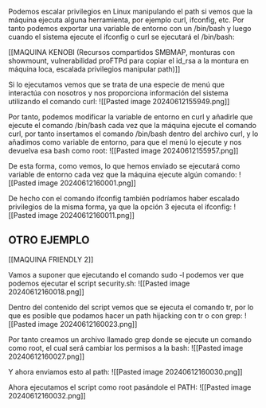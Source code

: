 Podemos escalar privilegios en Linux manipulando el path si vemos que la máquina ejecuta alguna herramienta, por ejemplo curl, ifconfig, etc. Por tanto podemos exportar una variable de entorno con un /bin/bash y luego cuando el sistema ejecute el ifconfig o curl se ejecutará el /bin/bash:

[[MAQUINA KENOBI (Recursos compartidos SMBMAP, monturas con showmount, vulnerabilidad proFTPd para copiar el id_rsa a la montura en máquina loca, escalada privilegios manipular path)]]

Si lo ejecutamos vemos que se trata de una especie de menú que interactúa con nosotros y nos proporciona información del sistema utilizando el comando curl:
![[Pasted image 20240612155949.png]]

Por tanto, podemos modificar la variable de entorno en curl y añadirle que ejecute el comando /bin/bash cada vez que la máquina ejecute el comando curl, por tanto insertamos el comando /bin/bash dentro del archivo curl, y lo añadimos como variable de entorno, para que el menú lo ejecute y nos devuelva esa bash como root:
![[Pasted image 20240612155957.png]]

De esta forma, como vemos, lo que hemos enviado se ejecutará como variable de entorno cada vez que la máquina ejecute algún comando:
![[Pasted image 20240612160001.png]]

De hecho con el comando ifconfig también podríamos haber escalado privilegios de la misma forma, ya que la opción 3 ejecuta el ifconfig:
![[Pasted image 20240612160011.png]]
## OTRO EJEMPLO

[[MAQUINA FRIENDLY 2]]

Vamos a suponer que ejecutando el comando sudo -l podemos ver que podemos ejecutar el script security.sh:
![[Pasted image 20240612160018.png]]

Dentro del contenido del script vemos que se ejecuta el comando tr, por lo que es posible que podamos hacer un path hijacking con tr o con grep:
![[Pasted image 20240612160023.png]]

Por tanto creamos un archivo llamado grep donde se ejecute un comando como root, el cual será cambiar los permisos a la bash:
![[Pasted image 20240612160027.png]]

Y ahora enviamos esto al path:
![[Pasted image 20240612160030.png]]

Ahora ejecutamos el script como root pasándole el PATH:
![[Pasted image 20240612160032.png]]